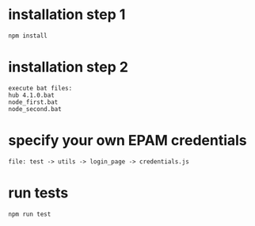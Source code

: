 # installation step 1
```
npm install
```
# installation step 2
```
execute bat files:
hub 4.1.0.bat
node_first.bat
node_second.bat
```
# specify your own EPAM credentials
```
file: test -> utils -> login_page -> credentials.js
```
# run tests
```
npm run test
```
